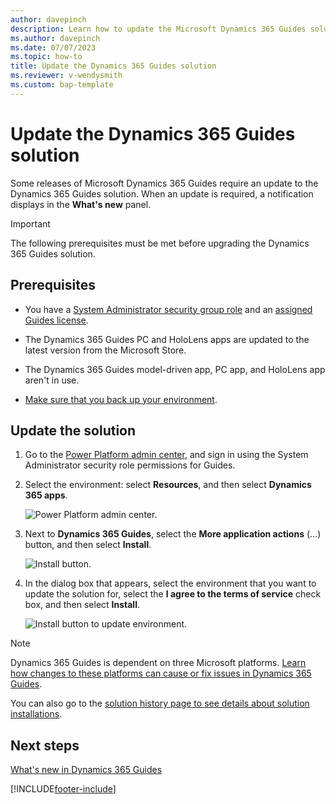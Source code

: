 ```yaml
---
author: davepinch
description: Learn how to update the Microsoft Dynamics 365 Guides solution when a new release requires an update.
ms.author: davepinch
ms.date: 07/07/2023
ms.topic: how-to
title: Update the Dynamics 365 Guides solution
ms.reviewer: v-wendysmith
ms.custom: bap-template
---
```


# Update the Dynamics 365 Guides solution

Some releases of Microsoft Dynamics 365 Guides require an update to the Dynamics 365 Guides solution. When an update is required, a notification displays in the **What's new** panel.

> [!IMPORTANT]
> The following prerequisites must be met before upgrading the Dynamics 365 Guides solution.

## Prerequisites

- You have a [System Administrator security group role](/power-platform/admin/database-security) and an [assigned Guides license](./add-users.md).

- The Dynamics 365 Guides PC and HoloLens apps are updated to the latest version from the Microsoft Store.

- The Dynamics 365 Guides model-driven app, PC app, and HoloLens app aren't in use.

- [Make sure that you back up your environment](/power-platform/admin/backup-restore-environments).

## Update the solution

1. Go to the [Power Platform admin center](https://admin.powerplatform.microsoft.com/environments), and sign in using the System Administrator security role permissions for Guides.

1. Select the environment: select **Resources**, and then select **Dynamics 365 apps**.

   ![Power Platform admin center.](media/power-platform-admin-center-2.PNG "Power Platform admin center")

1. Next to **Dynamics 365 Guides**, select the **More application actions** (...) button, and then select **Install**.

   ![Install button.](media/more-application-actions-install.PNG "Install button")  
  
1. In the dialog box that appears, select the environment that you want to update the solution for, select the **I agree to the terms of service** check box, and then select **Install**.  

   ![Install button to update environment.](media/solution-install-button.PNG "Install button to update environment")  

> [!NOTE]
> Dynamics 365 Guides is dependent on three Microsoft platforms. [Learn how changes to these platforms can cause or fix issues in Dynamics 365 Guides](faq.md).
>
> You can also go to the [solution history page to see details about solution installations](/power-apps/maker/data-platform/solution-history).

## Next steps

[What's new in Dynamics 365 Guides](new.md)

[!INCLUDE[footer-include](../includes/footer-banner.md)]
